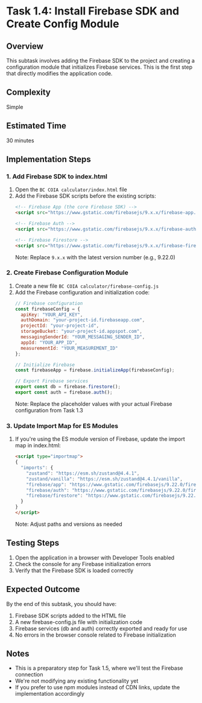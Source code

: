 # Task 1.4: Install Firebase SDK and Create Config Module

## Overview
This subtask involves adding the Firebase SDK to the project and creating a configuration module that initializes Firebase services. This is the first step that directly modifies the application code.

## Complexity
Simple

## Estimated Time
30 minutes

## Implementation Steps

### 1. Add Firebase SDK to index.html
1. Open the `BC COIA calculator/index.html` file
2. Add the Firebase SDK scripts before the existing scripts:
   ```html
   <!-- Firebase App (the core Firebase SDK) -->
   <script src="https://www.gstatic.com/firebasejs/9.x.x/firebase-app.js"></script>
   
   <!-- Firebase Auth -->
   <script src="https://www.gstatic.com/firebasejs/9.x.x/firebase-auth.js"></script>
   
   <!-- Firebase Firestore -->
   <script src="https://www.gstatic.com/firebasejs/9.x.x/firebase-firestore.js"></script>
   ```
   Note: Replace `9.x.x` with the latest version number (e.g., 9.22.0)

### 2. Create Firebase Configuration Module
1. Create a new file `BC COIA calculator/firebase-config.js`
2. Add the Firebase configuration and initialization code:
   ```javascript
   // Firebase configuration
   const firebaseConfig = {
     apiKey: "YOUR_API_KEY",
     authDomain: "your-project-id.firebaseapp.com",
     projectId: "your-project-id",
     storageBucket: "your-project-id.appspot.com",
     messagingSenderId: "YOUR_MESSAGING_SENDER_ID",
     appId: "YOUR_APP_ID",
     measurementId: "YOUR_MEASUREMENT_ID"
   };

   // Initialize Firebase
   const firebaseApp = firebase.initializeApp(firebaseConfig);

   // Export Firebase services
   export const db = firebase.firestore();
   export const auth = firebase.auth();
   ```
   Note: Replace the placeholder values with your actual Firebase configuration from Task 1.3

### 3. Update Import Map for ES Modules
1. If you're using the ES module version of Firebase, update the import map in index.html:
   ```html
   <script type="importmap">
   {
     "imports": {
       "zustand": "https://esm.sh/zustand@4.4.1",
       "zustand/vanilla": "https://esm.sh/zustand@4.4.1/vanilla",
       "firebase/app": "https://www.gstatic.com/firebasejs/9.22.0/firebase-app.js",
       "firebase/auth": "https://www.gstatic.com/firebasejs/9.22.0/firebase-auth.js", 
       "firebase/firestore": "https://www.gstatic.com/firebasejs/9.22.0/firebase-firestore.js"
     }
   }
   </script>
   ```
   Note: Adjust paths and versions as needed

## Testing Steps
1. Open the application in a browser with Developer Tools enabled
2. Check the console for any Firebase initialization errors
3. Verify that the Firebase SDK is loaded correctly

## Expected Outcome
By the end of this subtask, you should have:
1. Firebase SDK scripts added to the HTML file
2. A new firebase-config.js file with initialization code
3. Firebase services (db and auth) correctly exported and ready for use
4. No errors in the browser console related to Firebase initialization

## Notes
- This is a preparatory step for Task 1.5, where we'll test the Firebase connection
- We're not modifying any existing functionality yet
- If you prefer to use npm modules instead of CDN links, update the implementation accordingly
